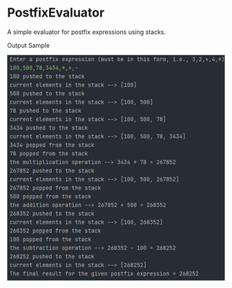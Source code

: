 # PostfixEvaluator

A simple evaluator for postfix expressions using stacks.
<p>Output Sample</p>

![img.png](img.png)